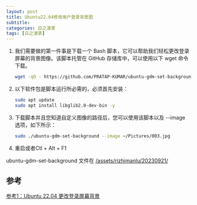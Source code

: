 ```yaml
---
layout: post
title: Ubuntu22.04修改用户登录背景图
subtitle: 
categories: 日之漫录
tags: [日之漫录]
---
```


 1. 我们需要做的第一件事是下载一个 Bash 脚本，它可以帮助我们轻松更改登录屏幕的背景图像。该脚本托管在 GitHub 存储库中，可以使用以下 wget 命令下载。
    ```bash
    wget -qO - https://github.com/PRATAP-KUMAR/ubuntu-gdm-set-background/archive/main.tar.gz | tar zx --strip-components=1 ubuntu-gdm-set-background-main/ubuntu-gdm-set-background
    ```
 2. 以下软件包是脚本运行所必需的，必须首先安装：
    ``` bash
    sudo apt update
    sudo apt install libglib2.0-dev-bin -y
    ```
 3. 下载脚本并且您知道自定义图像的路径后，您可以使用该脚本以及 --image 选项，如下所示：
    ```bash
    sudo ./ubuntu-gdm-set-background --image ~/Pictures/003.jpg 
    ```

  4. 重启或者Ctl + Alt + F1

ubuntu-gdm-set-background 文件在 [/assets/rizhimanlu/20230921/](/assets/rizhimanlu/20230921/)

## 参考
[参考1：Ubuntu 22.04 更改登录屏幕背景](https://cn.linux-console.net/?p=10117#gsc.tab=0)